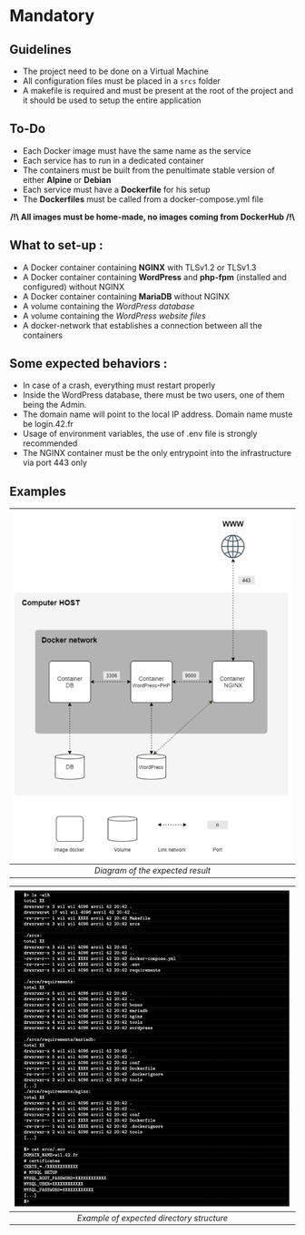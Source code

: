 # Mandatory

## Guidelines
- The project need to be done on a Virtual Machine
- All configuration files must be placed in a ```srcs``` folder
- A makefile is required and must be present at the root of the project and it should be used to setup the entire application

## To-Do
- Each Docker image must have the same name as the service
- Each service has to run in a dedicated container
- The containers must be built from the penultimate stable version of either **Alpine** or **Debian**
- Each service must have a **Dockerfile** for his setup
- The **Dockerfiles** must be called from a docker-compose.yml file

<div align="center"><b>/!\ All images must be home-made, no images coming from DockerHub /!\</b></div>

## What to set-up :
* A Docker container containing **NGINX** with TLSv1.2 or TLSv1.3
* A Docker container containing **WordPress** and **php-fpm** (installed and configured) without NGINX
* A Docker container containing **MariaDB** without NGINX
* A volume containing the _WordPress database_
* A volume containing the _WordPress website files_
* A docker-network that establishes a connection between all the containers

## Some expected behaviors :
* In case of a crash, everything must restart properly
* Inside the WordPress database, there must be two users, one of them being the Admin.
* The domain name will point to the local IP address. Domain name muste be login.42.fr
* Usage of environment variables, the use of .env file is strongly recommended
* The NGINX container must be the only entrypoint into the infrastructure via port 443 only

## Examples

| ![Expected Diagram](img/Diagram-Expected.png) | 
|:--:| 
| *Diagram of the expected result* |

| ![Expected files](img/Expected-Files.png) | 
|:--:| 
| *Example of expected directory structure* |

